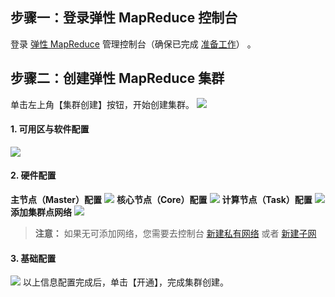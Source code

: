 ## 步骤一：登录弹性 MapReduce 控制台
登录 [弹性 MapReduce](https://emr.qcloud.com) 管理控制台（确保已完成 [准备工作](https://cloud.tencent.com/document/product/589/10840?!preview&lang=cn)） 。
## 步骤二：创建弹性 MapReduce 集群
单击左上角【集群创建】按钮，开始创建集群。
![](//mc.qcloudimg.com/static/img/57a40ab2b18b3e9bed469f1bce52294b/image.png)
#### 1. 可用区与软件配置
![](//mc.qcloudimg.com/static/img/a8bd42e25bf768c711f7c2c71144b940/image.png)
#### 2. 硬件配置
**主节点（Master）配置**
![](//mc.qcloudimg.com/static/img/8ac5e868e05c761cbee71bf0b7acf0c3/image.png)
**核心节点（Core）配置**
![](//mc.qcloudimg.com/static/img/95def6d8cf76dd23e3674501a1b77f77/image.png)
**计算节点（Task）配置**
![](//mc.qcloudimg.com/static/img/88820c2da4c47603aa633c6e5824cf50/image.png)
**添加集群点网络**
![](//mc.qcloudimg.com/static/img/60fcf4621caccb709d2a6d07822a2114/image.png)
>**注意：**
>如果无可添加网络，您需要去控制台 [新建私有网络](https://cloud.tencent.com/document/product/215/8113) 或者 [新建子网](https://cloud.tencent.com/document/product/215/8114)

#### 3. 基础配置
![](//mc.qcloudimg.com/static/img/c83c44f139683db1312697a79aea21a7/image.png)
以上信息配置完成后，单击【开通】，完成集群创建。



